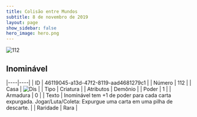 ```yaml
---
title: Colisão entre Mundos
subtitle: 8 de novembro de 2019
layout: page
show_sidebar: false
hero_image: hero.png
---
```


![112](https://cdn.keyforgegame.com/media/card_front/pt/452_112_8P57P63RM866_pt.png)

## Inominável

|----|----|
| ID | 46119045-a13d-47f2-8119-aad4681279c1 |
| Número | 112 |
| Casa | ![Dis](https://archonarcana.com/images/thumb/e/e8/Dis.png/22px-Dis.png "Dis") |
| Tipo | Criatura |
| Atributos | Demônio |
| Poder | 1 |
| Armadura | 0 |
| Texto | Inominável tem +1 de poder para cada carta expurgada.  Jogar/Luta/Coleta: Expurgue uma carta em uma pilha de descarte. |
| Raridade | Rara |
